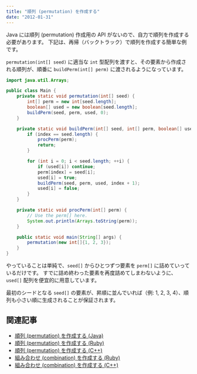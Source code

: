 ```yaml
---
title: "順列 (permutation) を作成する"
date: "2012-01-31"
---
```


Java には順列 (permutation) 作成用の API がないので、自力で順列を作成する必要があります。
下記は、再帰（バックトラック）で順列を作成する簡単な例です。

`permutation(int[] seed)` に適当な `int` 型配列を渡すと、その要素から作成される順列が、順番に `buildPerm(int[] perm)` に渡されるようになっています。

~~~ java
import java.util.Arrays;

public class Main {
    private static void permutation(int[] seed) {
        int[] perm = new int[seed.length];
        boolean[] used = new boolean[seed.length];
        buildPerm(seed, perm, used, 0);
    }

    private static void buildPerm(int[] seed, int[] perm, boolean[] used, int index) {
        if (index == seed.length) {
            procPerm(perm);
            return;
        }

        for (int i = 0; i < seed.length; ++i) {
            if (used[i]) continue;
            perm[index] = seed[i];
            used[i] = true;
            buildPerm(seed, perm, used, index + 1);
            used[i] = false;
        }
    }

    private static void procPerm(int[] perm) {
        // Use the perm[] here.
        System.out.println(Arrays.toString(perm));
    }

    public static void main(String[] args) {
        permutation(new int[]{1, 2, 3});
    }
}
~~~

やっていることは単純で、`seed[]` からひとつずつ要素を `perm[]` に詰めていっているだけです。
すでに詰め終わった要素を再度詰めてしまわないように、`used[]` 配列を便宜的に用意しています。

最初のシードとなる `seed[]` の要素が、昇順に並んでいれば（例: 1, 2, 3, 4）、順列も小さい順に生成されることが保証されます。


関連記事
----

* [順列 (permutation) を作成する (Java)](permutation.html)
* [順列 (permutation) を作成する (Ruby)](/ruby/number/permutation.html)
* [順列 (permutation) を作成する (C++)](/cpp/number/permutation.html)
* [組み合わせ (combination) を作成する (Ruby)](/ruby/number/combination.html)
* [組み合わせ (combination) を作成する (C++)](/cpp/number/combination.html)


